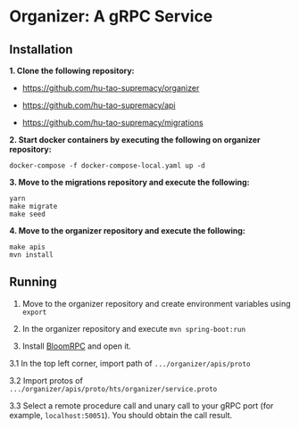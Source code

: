 # Organizer: A gRPC Service

## Installation

**1. Clone the following repository:**

* https://github.com/hu-tao-supremacy/organizer
  
* https://github.com/hu-tao-supremacy/api
  
* https://github.com/hu-tao-supremacy/migrations

**2. Start docker containers by executing the following on organizer repository:**

```
docker-compose -f docker-compose-local.yaml up -d
```

**3. Move to the migrations repository and execute the following:**

```
yarn
make migrate
make seed
```

**4. Move to the organizer repository and execute the following:**

```
make apis
mvn install
```

## Running

1. Move to the organizer repository and create environment variables using `export`

2. In the organizer repository and execute `mvn spring-boot:run`

3. Install [BloomRPC](https://github.com/uw-labs/bloomrpc) and open it.

  3.1 In the top left corner, import path of `.../organizer/apis/proto`

  3.2 Import protos of `.../organizer/apis/proto/hts/organizer/service.proto`

  3.3 Select a remote procedure call and unary call to your gRPC port (for example, `localhost:50051`). You should obtain the call result.
